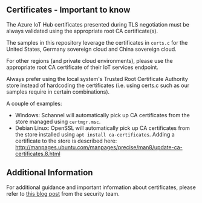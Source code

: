 ## Certificates -  Important to know

The Azure IoT Hub certificates presented during TLS negotiation must be always validated using the appropriate root CA certificate(s).

The samples in this repository leverage the certificates in `certs.c` for the United States, Germany sovereign cloud and China sovereign cloud.

For other regions (and private cloud environments), please use the appropriate root CA certificate of their IoT services endpoint.

Always prefer using the local system's Trusted Root Certificate Authority store instead of hardcoding the certificates (i.e. using certs.c such as our samples require in certain combinations). 

A couple of examples:

- Windows: Schannel will automatically pick up CA certificates from the store managed using `certmgr.msc`.
- Debian Linux: OpenSSL will automatically pick up CA certificates from the store installed using `apt install ca-certificates`. Adding a certificate to the store is described here: http://manpages.ubuntu.com/manpages/precise/man8/update-ca-certificates.8.html


## Additional Information

For additional guidance and important information about certificates, please refer to [this blog post](https://techcommunity.microsoft.com/t5/internet-of-things/azure-iot-tls-changes-are-coming-and-why-you-should-care/ba-p/1658456) from the security team. 
